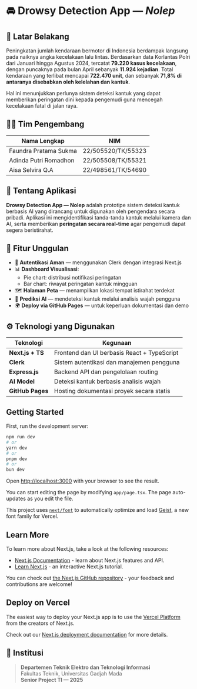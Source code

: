 # 🚘 Drowsy Detection App — *Nolep*


## 📌 Latar Belakang

Peningkatan jumlah kendaraan bermotor di Indonesia berdampak langsung pada naiknya angka kecelakaan lalu lintas. Berdasarkan data Korlantas Polri dari Januari hingga Agustus 2024, tercatat **79.220 kasus kecelakaan**, dengan puncaknya pada bulan April sebanyak **11.924 kejadian**. Total kendaraan yang terlibat mencapai **722.470 unit**, dan sebanyak **71,8% di antaranya disebabkan oleh kelelahan dan kantuk**.

Hal ini menunjukkan perlunya sistem deteksi kantuk yang dapat memberikan peringatan dini kepada pengemudi guna mencegah kecelakaan fatal di jalan raya.


## 👨‍💻 Tim Pengembang

| Nama Lengkap               | NIM                      |
|----------------------------|---------------------------|
| Faundra Pratama Sukma      | 22/505520/TK/55323        |
| Adinda Putri Romadhon      | 22/505508/TK/55321        |
| Aisa Selvira Q.A           | 22/498561/TK/54690        |


## 🚀 Tentang Aplikasi

**Drowsy Detection App — Nolep** adalah prototipe sistem deteksi kantuk berbasis AI yang dirancang untuk digunakan oleh pengendara secara pribadi. Aplikasi ini mengidentifikasi tanda-tanda kantuk melalui kamera dan AI, serta memberikan **peringatan secara real-time** agar pengemudi dapat segera beristirahat.


## 🧩 Fitur Unggulan

- 🔐 **Autentikasi Aman** — menggunakan Clerk dengan integrasi Next.js
- 📊 **Dashboard Visualisasi**:
  - Pie chart: distribusi notifikasi peringatan
  - Bar chart: riwayat peringatan kantuk mingguan
- 🗺️ **Halaman Peta** — menampilkan lokasi tempat istirahat terdekat
- 🧠 **Prediksi AI** — mendeteksi kantuk melalui analisis wajah pengguna
- 🌍 **Deploy via GitHub Pages** — untuk keperluan dokumentasi dan demo


## ⚙️ Teknologi yang Digunakan

| Teknologi        | Kegunaan                                      |
|------------------|-----------------------------------------------|
| **Next.js + TS** | Frontend dan UI berbasis React + TypeScript   |
| **Clerk**        | Sistem autentikasi dan manajemen pengguna     |
| **Express.js**   | Backend API dan pengelolaan routing           |
| **AI Model**     | Deteksi kantuk berbasis analisis wajah        |
| **GitHub Pages** | Hosting dokumentasi proyek secara statis      |


## Getting Started

First, run the development server:

```bash
npm run dev
# or
yarn dev
# or
pnpm dev
# or
bun dev
```

Open [http://localhost:3000](http://localhost:3000) with your browser to see the result.

You can start editing the page by modifying `app/page.tsx`. The page auto-updates as you edit the file.

This project uses [`next/font`](https://nextjs.org/docs/app/building-your-application/optimizing/fonts) to automatically optimize and load [Geist](https://vercel.com/font), a new font family for Vercel.

## Learn More

To learn more about Next.js, take a look at the following resources:

- [Next.js Documentation](https://nextjs.org/docs) - learn about Next.js features and API.
- [Learn Next.js](https://nextjs.org/learn) - an interactive Next.js tutorial.

You can check out [the Next.js GitHub repository](https://github.com/vercel/next.js) - your feedback and contributions are welcome!

## Deploy on Vercel

The easiest way to deploy your Next.js app is to use the [Vercel Platform](https://vercel.com/new?utm_medium=default-template&filter=next.js&utm_source=create-next-app&utm_campaign=create-next-app-readme) from the creators of Next.js.

Check out our [Next.js deployment documentation](https://nextjs.org/docs/app/building-your-application/deploying) for more details.


## 🏫 Institusi

> **Departemen Teknik Elektro dan Teknologi Informasi**  
> Fakultas Teknik, Universitas Gadjah Mada  
> **Senior Project TI — 2025**



